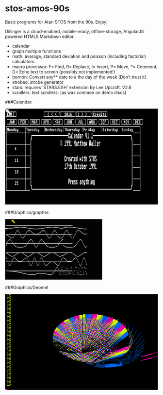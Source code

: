 # stos-amos-90s
Basic programs for Atari STOS from the 90s.
Enjoy!


Dillinger is a cloud-enabled, mobile-ready, offline-storage, AngularJS powered HTML5 Markdown editor.

  - calendar
  - graph multiple functions
  - math: average, standard deviation and poisson (including factorial) calculators
  - macro processor: F= Find, R= Replace, I= Insert, P= Move, *= Comment, D= Echo text to screen (possibly not implemented!)
  - bornon: Convert any** date to a the day of the week (Don't trust it)
  - strobeo: strobe generator
  - stars: requires 'STARS.EXH' extension By Lee Upcraft. V2.6
  - scrollers: text scrollers. (as was common on demo discs)

###Calendar:

![Calendar](/calendar/CALENDAR.GIF)

###Graphics/grapher:

![Grapher](/graphics/GRAPHER.PNG)

###Graphics/Geomet

![Geomet](/graphics/GEOMET.GIF)

